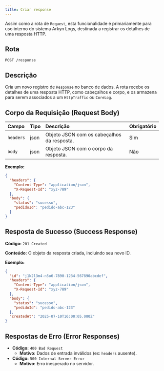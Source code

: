```yaml
---
title: Criar response
---
```


Assim como a rota de `Request`, esta funcionalidade é primariamente para uso interno do sistema Arkyn Logs, destinada a registrar os detalhes de uma resposta HTTP.

## Rota

`POST /response`

## Descrição

Cria um novo registro de `Response` no banco de dados. A rota recebe os detalhes de uma resposta HTTP, como cabeçalhos e corpo, e os armazena para serem associados a um `HttpTraffic` ou `CoreLog`.

## Corpo da Requisição (Request Body)

| Campo     | Tipo | Descrição                                  | Obrigatório |
| :-------- | :--- | :----------------------------------------- | :---------- |
| `headers` | json | Objeto JSON com os cabeçalhos da resposta. | Sim         |
| `body`    | json | Objeto JSON com o corpo da resposta.       | Não         |

**Exemplo:**

```json
{
  "headers": {
    "Content-Type": "application/json",
    "X-Request-Id": "xyz-789"
  },
  "body": {
    "status": "sucesso",
    "pedidoId": "pedido-abc-123"
  }
}
```

## Resposta de Sucesso (Success Response)

**Código:** `201 Created`

**Conteúdo:** O objeto da resposta criada, incluindo seu novo ID.

**Exemplo:**

```json
{
  "id": "j1k2l3m4-n5o6-7890-1234-567890abcdef",
  "headers": {
    "Content-Type": "application/json",
    "X-Request-Id": "xyz-789"
  },
  "body": {
    "status": "sucesso",
    "pedidoId": "pedido-abc-123"
  },
  "createdAt": "2025-07-10T16:00:05.000Z"
}
```

## Respostas de Erro (Error Responses)

- **Código:** `400 Bad Request`
  - **Motivo:** Dados de entrada inválidos (ex: `headers` ausente).
- **Código:** `500 Internal Server Error`
  - **Motivo:** Erro inesperado no servidor.
